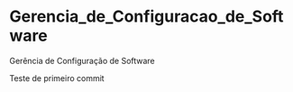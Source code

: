 # Gerencia_de_Configuracao_de_Software
Gerência de Configuração de Software

Teste de primeiro commit
